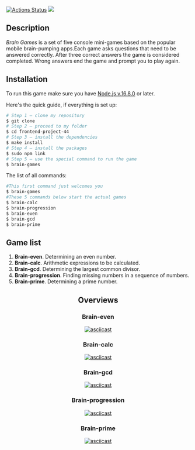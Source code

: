 [![Actions Status](https://github.com/dom1howka/frontend-project-44/workflows/hexlet-check/badge.svg)](https://github.com/dom1howka/frontend-project-44/actions)
<a href="https://codeclimate.com/github/dom1howka/frontend-project-44/maintainability"><img src="https://api.codeclimate.com/v1/badges/4bcc3d40a462630e388f/maintainability" /></a>

<h2><b>Description</b></h2>
<p><i>Brain Games</i> is a set of five console mini-games based on the popular mobile brain-pumping apps.Each game asks questions that need to be answered correctly. After three correct answers the game is considered completed. Wrong answers end the game and prompt you to play again.</p>


## Installation

To run this game make sure you have [Node.js v.16.8.0](https://nodejs.org/en/) or later.

Here's the quick guide, if everything is set up:

```sh
# Step 1 — clone my repository
$ git clone
# Step 2 — proceed to my folder
$ cd frontend-project-44
# Step 3 — install the dependencies
$ make install
# Step 4 — install the packages
$ sudo npm link
# Step 5 — use the special command to run the game
$ brain-games
```

The list of all commands:

```sh
#This first command just welcomes you
$ brain-games
#These 5 commands below start the actual games
$ brain-calc
$ brain-progression
$ brain-even
$ brain-gcd
$ brain-prime
```

<h2><b>Game list</b></h2>
<ol>
<li><b>Brain-even</b>. Determining an even number.</li>
  <li><b>Brain-calc</b>. Arithmetic expressions to be calculated.</li>
  <li><b>Brain-gcd</b>. Determining the largest common divisor.</li>
  <li><b>Brain-progression</b>. Finding missing numbers in a sequence of numbers.</li>
  <li><b>Brain-prime</b>. Determining a prime number.</li>
</ol>
<div align="center">
  <h2><b>Overviews</b></h2>
  <h3><b>Brain-even</b></h3>

[![asciicast](https://asciinema.org/a/D2gaK1jHEGK3ggWQlC1lWO8cz.svg)](https://asciinema.org/a/D2gaK1jHEGK3ggWQlC1lWO8cz)

 <h3><b>Brain-calc</b></h3>

[![asciicast](https://asciinema.org/a/8lZV6IVMqDSN3QtYziPN3lC7j.svg)](https://asciinema.org/a/8lZV6IVMqDSN3QtYziPN3lC7j)

 <h3><b>Brain-gcd</b></h3>

[![asciicast](https://asciinema.org/a/pT9soa2vk4KFqha38t8Y04OSn.svg)](https://asciinema.org/a/pT9soa2vk4KFqha38t8Y04OSn)

<h3><b>Brain-progression</b></h3>

[![asciicast](https://asciinema.org/a/lilAzGC7tw76h5XbKRhhn2Qlh.svg)](https://asciinema.org/a/lilAzGC7tw76h5XbKRhhn2Qlh)

<h3><b>Brain-prime</b></h3>

[![asciicast](https://asciinema.org/a/pMVJoVnOfbM1ujTqoEGJ12j6G.svg)](https://asciinema.org/a/pMVJoVnOfbM1ujTqoEGJ12j6G)

</div>